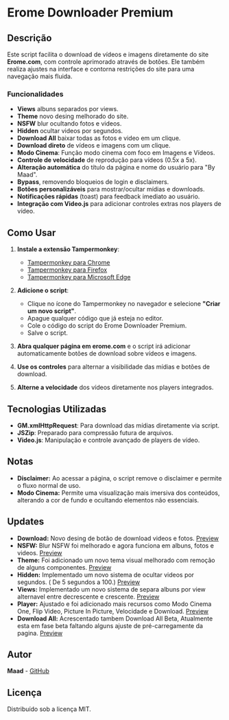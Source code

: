 # Erome Downloader Premium  

## Descrição  
Este script facilita o download de vídeos e imagens diretamente do site **Erome.com**, com controle aprimorado através de botões. Ele também realiza ajustes na interface e contorna restrições do site para uma navegação mais fluida.  

### Funcionalidades  
- **Views** albuns separados por views.
- **Theme** novo desing melhorado do site.
- **NSFW** blur ocultando fotos e videos.
- **Hidden** ocultar videos por segundos.
- **Download All** baixar todas as fotos e video em um clique.
- **Download direto** de vídeos e imagens com um clique.
- **Modo Cinema**: Função modo cinema com foco em Imagens e Vídeos.  
- **Controle de velocidade** de reprodução para vídeos (0.5x a 5x).  
- **Alteração automática** do título da página e nome do usuário para "By Maad".  
- **Bypass**, removendo bloqueios de login e disclaimers.  
- **Botões personalizáveis** para mostrar/ocultar mídias e downloads.  
- **Notificações rápidas** (toast) para feedback imediato ao usuário.  
- **Integração com Video.js** para adicionar controles extras nos players de vídeo.  

## Como Usar  
1. **Instale a extensão Tampermonkey**:
   - [Tampermonkey para Chrome](https://chrome.google.com/webstore/detail/tampermonkey/dhdgffkkebhmipfmgmfgmfdgohdgdg)
   - [Tampermonkey para Firefox](https://addons.mozilla.org/pt-BR/firefox/addon/tampermonkey/)
   - [Tampermonkey para Microsoft Edge](https://microsoftedge.microsoft.com/addons/detail/tampermonkey/fmgoekdofcbbpglbclpbgmhbclgfbi)
   
2. **Adicione o script**:
   - Clique no ícone do Tampermonkey no navegador e selecione **"Criar um novo script"**.
   - Apague qualquer código que já esteja no editor.
   - Cole o código do script do Erome Downloader Premium.
   - Salve o script.

3. **Abra qualquer página em erome.com** e o script irá adicionar automaticamente botões de download sobre vídeos e imagens.  
4. **Use os controles** para alternar a visibilidade das mídias e botões de download.  
5. **Alterne a velocidade** dos vídeos diretamente nos players integrados.  

## Tecnologias Utilizadas  
- **GM.xmlHttpRequest**: Para download das mídias diretamente via script.  
- **JSZip**: Preparado para compressão futura de arquivos.  
- **Video.js**: Manipulação e controle avançado de players de vídeo.  

## Notas
- **Disclaimer:** Ao acessar a página, o script remove o disclaimer e permite o fluxo normal de uso.
- **Modo Cinema:** Permite uma visualização mais imersiva dos conteúdos, alterando a cor de fundo e ocultando elementos não essenciais.

## Updates
- **Download:** Novo desing de botão de download videos e fotos. [Preview](https://i.imgur.com/A1vMa50.png)
- **NSFW:** Blur NSFW foi melhorado e agora funciona em albuns, fotos e videos. [Preview](https://i.imgur.com/T5d9JsX.png)
- **Theme:** Foi adicionado um novo tema visual melhorado com remoção de alguns componentes. [Preview](https://i.imgur.com/VHmCjZ0.png)
- **Hidden:** Implementado um novo sistema de ocultar videos por segundos. ( De 5 segundos a 100.) [Preview](https://i.imgur.com/0cmHMes.png)
- **Views:** Implementado um novo sistema de separa albuns por view alternavel entre decrescente e crescente. [Preview](https://i.imgur.com/PKqgoTu.png)
- **Player:** Ajustado e foi adicionado mais recursos como Modo Cinema One, Flip Video, Picture In Picture, Velocidade e Download. [Preview](https://i.imgur.com/4fREFLl.png)
- **Download All:** Acrescentado tambem Download All Beta, Atualmente esta em fase beta faltando alguns ajuste de pré-carregamente da pagina. [Preview](https://i.imgur.com/kNzR1Qd.png)

## Autor  
**Maad** - [GitHub](https://github.com/castielwallker/) 

## Licença  
Distribuído sob a licença MIT.  
